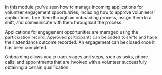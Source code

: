 In this module you've seen how to manage incoming applications for volunteer engagement opportunities, including how to approve volunteers' applications, take them through an onboarding process, assign them to a shift, and communicate with them throughout the process.

Applications for engagement opportunities are managed using the participation record. Approved participants can be added to shifts and have their attendance outcome recorded. An engagement can be closed once it has been completed.

Onboarding allows you to track stages and steps, such as tasks, phone calls, and appointments that are involved with a volunteer successfully obtaining a certain qualification.
